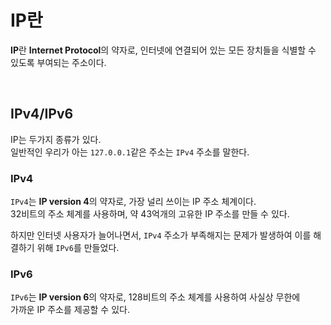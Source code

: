# IP란
**IP**란 **Internet Protocol**의 약자로, 인터넷에 연결되어 있는 모든 장치들을 식별할 수 있도록 부여되는 주소이다.

<br>

## IPv4/IPv6
IP는 두가지 종류가 있다. <br>
일반적인 우리가 아는 ``127.0.0.1``같은 주소는 ``IPv4`` 주소를 말한다.

### IPv4
``IPv4``는 **IP version 4**의 약자로, 가장 널리 쓰이는 IP 주소 체계이다. <br>
32비트의 주소 체계를 사용하며, 약 43억개의 고유한 IP 주소를 만들 수 있다.

하지만 인터넷 사용자가 늘어나면서, ``IPv4`` 주소가 부족해지는 문제가 발생하여 이를 해결하기 위해 ``IPv6``를 만들었다.

### IPv6
``IPv6``는 **IP version 6**의 약자로, 128비트의 주소 체계를 사용하여 사실상 무한에 <br>
가까운 IP 주소를 제공할 수 있다.


